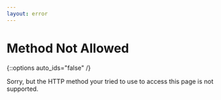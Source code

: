 ```yaml
---
layout: error
---
```

# Method Not Allowed
{::options auto_ids="false" /}

Sorry, but the HTTP method your tried to use to access this page is not supported.
